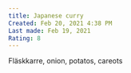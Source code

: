 ```yaml
---
title: Japanese curry
Created: Feb 20, 2021 4:38 PM
Last made: Feb 19, 2021
Rating: 8
---
```

Fläskkarre, onion, potatos, careots